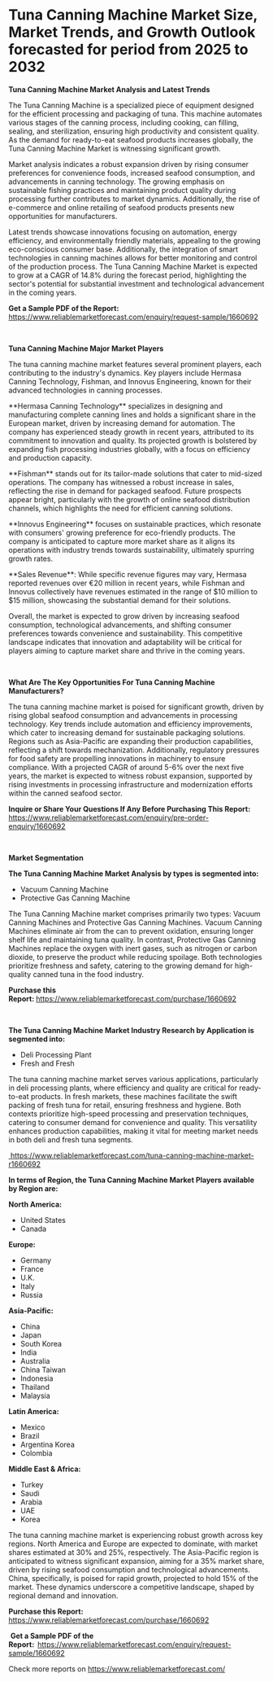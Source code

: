 <p><h1>Tuna Canning Machine Market Size, Market Trends, and Growth Outlook forecasted for period from 2025 to 2032</h1></p><p><strong>Tuna Canning Machine Market Analysis and Latest Trends</strong></p>
<p><p>The Tuna Canning Machine is a specialized piece of equipment designed for the efficient processing and packaging of tuna. This machine automates various stages of the canning process, including cooking, can filling, sealing, and sterilization, ensuring high productivity and consistent quality. As the demand for ready-to-eat seafood products increases globally, the Tuna Canning Machine Market is witnessing significant growth.</p><p>Market analysis indicates a robust expansion driven by rising consumer preferences for convenience foods, increased seafood consumption, and advancements in canning technology. The growing emphasis on sustainable fishing practices and maintaining product quality during processing further contributes to market dynamics. Additionally, the rise of e-commerce and online retailing of seafood products presents new opportunities for manufacturers.</p><p>Latest trends showcase innovations focusing on automation, energy efficiency, and environmentally friendly materials, appealing to the growing eco-conscious consumer base. Additionally, the integration of smart technologies in canning machines allows for better monitoring and control of the production process. The Tuna Canning Machine Market is expected to grow at a CAGR of 14.8% during the forecast period, highlighting the sector's potential for substantial investment and technological advancement in the coming years.</p></p>
<p><strong>Get a Sample PDF of the Report:&nbsp;</strong> <a href="https://www.reliablemarketforecast.com/enquiry/request-sample/1660692?utm_campaign=2274&utm_medium=2&utm_source=Github&utm_content=ia&utm_term=20022025&utm_id=tuna-canning-machine">https://www.reliablemarketforecast.com/enquiry/request-sample/1660692</a></p>
<p>&nbsp;</p>
<p><strong>Tuna Canning Machine Major Market Players</strong></p>
<p><p>The tuna canning machine market features several prominent players, each contributing to the industry's dynamics. Key players include Hermasa Canning Technology, Fishman, and Innovus Engineering, known for their advanced technologies in canning processes. </p><p>**Hermasa Canning Technology** specializes in designing and manufacturing complete canning lines and holds a significant share in the European market, driven by increasing demand for automation. The company has experienced steady growth in recent years, attributed to its commitment to innovation and quality. Its projected growth is bolstered by expanding fish processing industries globally, with a focus on efficiency and production capacity.</p><p>**Fishman** stands out for its tailor-made solutions that cater to mid-sized operations. The company has witnessed a robust increase in sales, reflecting the rise in demand for packaged seafood. Future prospects appear bright, particularly with the growth of online seafood distribution channels, which highlights the need for efficient canning solutions.</p><p>**Innovus Engineering** focuses on sustainable practices, which resonate with consumers' growing preference for eco-friendly products. The company is anticipated to capture more market share as it aligns its operations with industry trends towards sustainability, ultimately spurring growth rates.</p><p>**Sales Revenue**: While specific revenue figures may vary, Hermasa reported revenues over €20 million in recent years, while Fishman and Innovus collectively have revenues estimated in the range of $10 million to $15 million, showcasing the substantial demand for their solutions.</p><p>Overall, the market is expected to grow driven by increasing seafood consumption, technological advancements, and shifting consumer preferences towards convenience and sustainability. This competitive landscape indicates that innovation and adaptability will be critical for players aiming to capture market share and thrive in the coming years.</p></p>
<p>&nbsp;</p>
<p><strong>What Are The Key Opportunities For Tuna Canning Machine Manufacturers?</strong></p>
<p><p>The tuna canning machine market is poised for significant growth, driven by rising global seafood consumption and advancements in processing technology. Key trends include automation and efficiency improvements, which cater to increasing demand for sustainable packaging solutions. Regions such as Asia-Pacific are expanding their production capabilities, reflecting a shift towards mechanization. Additionally, regulatory pressures for food safety are propelling innovations in machinery to ensure compliance. With a projected CAGR of around 5-6% over the next five years, the market is expected to witness robust expansion, supported by rising investments in processing infrastructure and modernization efforts within the canned seafood sector.</p></p>
<p><strong>Inquire or Share Your Questions If Any Before Purchasing This Report:</strong> <a href="https://www.reliablemarketforecast.com/enquiry/pre-order-enquiry/1660692?utm_campaign=2274&utm_medium=2&utm_source=Github&utm_content=ia&utm_term=20022025&utm_id=tuna-canning-machine">https://www.reliablemarketforecast.com/enquiry/pre-order-enquiry/1660692</a></p>
<p>&nbsp;</p>
<p><strong>Market Segmentation</strong></p>
<p><strong>The Tuna Canning Machine Market Analysis by types is segmented into:</strong></p>
<p><ul><li>Vacuum Canning Machine</li><li>Protective Gas Canning Machine</li></ul></p>
<p><p>The Tuna Canning Machine market comprises primarily two types: Vacuum Canning Machines and Protective Gas Canning Machines. Vacuum Canning Machines eliminate air from the can to prevent oxidation, ensuring longer shelf life and maintaining tuna quality. In contrast, Protective Gas Canning Machines replace the oxygen with inert gases, such as nitrogen or carbon dioxide, to preserve the product while reducing spoilage. Both technologies prioritize freshness and safety, catering to the growing demand for high-quality canned tuna in the food industry.</p></p>
<p><strong>Purchase this Report:&nbsp;</strong><a href="https://www.reliablemarketforecast.com/purchase/1660692?utm_campaign=2274&utm_medium=2&utm_source=Github&utm_content=ia&utm_term=20022025&utm_id=tuna-canning-machine">https://www.reliablemarketforecast.com/purchase/1660692</a></p>
<p>&nbsp;</p>
<p><strong>The Tuna Canning Machine Market Industry Research by Application is segmented into:</strong></p>
<p><ul><li>Deli Processing Plant</li><li>Fresh and Fresh</li></ul></p>
<p><p>The tuna canning machine market serves various applications, particularly in deli processing plants, where efficiency and quality are critical for ready-to-eat products. In fresh markets, these machines facilitate the swift packing of fresh tuna for retail, ensuring freshness and hygiene. Both contexts prioritize high-speed processing and preservation techniques, catering to consumer demand for convenience and quality. This versatility enhances production capabilities, making it vital for meeting market needs in both deli and fresh tuna segments.</p></p>
<p><a href="https://www.reliablemarketforecast.com/tuna-canning-machine-market-r1660692?utm_campaign=2274&utm_medium=2&utm_source=Github&utm_content=ia&utm_term=20022025&utm_id=tuna-canning-machine">&nbsp;https://www.reliablemarketforecast.com/tuna-canning-machine-market-r1660692</a></p>
<p><strong>In terms of Region, the Tuna Canning Machine Market Players available by Region are:</strong></p>
<p>
    <p> <strong> North America: </strong>
        <ul>
            <li>United States</li>
            <li>Canada</li>
        </ul>
        </p> 
    <p> <strong> Europe: </strong>
        <ul>
            <li>Germany</li>
            <li>France</li>
            <li>U.K.</li>
            <li>Italy</li>
            <li>Russia</li>
        </ul>
        </p> 
    <p> <strong> Asia-Pacific: </strong>
        <ul>
            <li>China</li>
            <li>Japan</li>
            <li>South Korea</li>
            <li>India</li>
            <li>Australia</li>
            <li>China Taiwan</li>
            <li>Indonesia</li>
            <li>Thailand</li>
            <li>Malaysia</li>
        </ul>
        </p> 
    <p> <strong> Latin America: </strong>
        <ul>
            <li>Mexico</li>
            <li>Brazil</li>
            <li>Argentina Korea</li>
            <li>Colombia</li>
        </ul>
        </p> 
    <p> <strong> Middle East & Africa: </strong>
        <ul>
            <li>Turkey</li>
            <li>Saudi</li>
            <li>Arabia</li>
            <li>UAE</li>
            <li>Korea</li>
        </ul>
    </p>
    </p>
<p><p>The tuna canning machine market is experiencing robust growth across key regions. North America and Europe are expected to dominate, with market shares estimated at 30% and 25%, respectively. The Asia-Pacific region is anticipated to witness significant expansion, aiming for a 35% market share, driven by rising seafood consumption and technological advancements. China, specifically, is poised for rapid growth, projected to hold 15% of the market. These dynamics underscore a competitive landscape, shaped by regional demand and innovation.</p></p>
<p><strong>Purchase this Report: </strong><a href="https://www.reliablemarketforecast.com/purchase/1660692?utm_campaign=2274&utm_medium=2&utm_source=Github&utm_content=ia&utm_term=20022025&utm_id=tuna-canning-machine">https://www.reliablemarketforecast.com/purchase/1660692</a></p>
<p>&nbsp;<strong>Get a Sample PDF of the Report:&nbsp;&nbsp;</strong><a href="https://www.reliablemarketforecast.com/enquiry/request-sample/1660692?utm_campaign=2274&utm_medium=2&utm_source=Github&utm_content=ia&utm_term=20022025&utm_id=tuna-canning-machine">https://www.reliablemarketforecast.com/enquiry/request-sample/1660692</a></p>
<p><strong></strong></p>
<p>Check more reports on <a href="https://www.reliablemarketforecast.com/?utm_campaign=2274&utm_medium=2&utm_source=Github&utm_content=ia&utm_term=20022025&utm_id=tuna-canning-machine">https://www.reliablemarketforecast.com/</a></p>